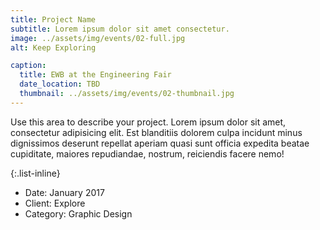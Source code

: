 ```yaml
---
title: Project Name
subtitle: Lorem ipsum dolor sit amet consectetur.
image: ../assets/img/events/02-full.jpg
alt: Keep Exploring

caption:
  title: EWB at the Engineering Fair
  date_location: TBD
  thumbnail: ../assets/img/events/02-thumbnail.jpg
---
```


Use this area to describe your project. Lorem ipsum dolor sit amet, consectetur adipisicing elit. Est blanditiis dolorem culpa incidunt minus dignissimos deserunt repellat aperiam quasi sunt officia expedita beatae cupiditate, maiores repudiandae, nostrum, reiciendis facere nemo!

{:.list-inline}

- Date: January 2017
- Client: Explore
- Category: Graphic Design